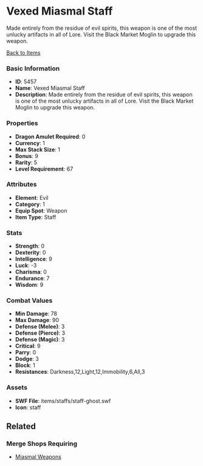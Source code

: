 # Vexed Miasmal Staff

Made entirely from the residue of evil spirits, this weapon is one of the most unlucky artifacts in all of Lore.  Visit the Black Market Moglin to upgrade this weapon.

[Back to Items](../items.md)

### Basic Information

- **ID**: 5457
- **Name**: Vexed Miasmal Staff
- **Description**: Made entirely from the residue of evil spirits, this weapon is one of the most unlucky artifacts in all of Lore.  Visit the Black Market Moglin to upgrade this weapon.

### Properties

- **Dragon Amulet Required**: 0
- **Currency**: 1
- **Max Stack Size**: 1
- **Bonus**: 9
- **Rarity**: 5
- **Level Requirement**: 67

### Attributes

- **Element**: Evil
- **Category**: 1
- **Equip Spot**: Weapon
- **Item Type**: Staff

### Stats

- **Strength**: 0
- **Dexterity**: 0
- **Intelligence**: 9
- **Luck**: -3
- **Charisma**: 0
- **Endurance**: 7
- **Wisdom**: 9

### Combat Values

- **Min Damage**: 78
- **Max Damage**: 90
- **Defense (Melee)**: 3
- **Defense (Pierce)**: 3
- **Defense (Magic)**: 3
- **Critical**: 9
- **Parry**: 0
- **Dodge**: 3
- **Block**: 1
- **Resistances**: Darkness,12,Light,12,Immobility,6,All,3

### Assets

- **SWF File**: items/staffs/staff-ghost.swf
- **Icon**: staff

## Related

### Merge Shops Requiring

- [Miasmal Weapons](../merge-shops/85-miasmal-weapons.md)

